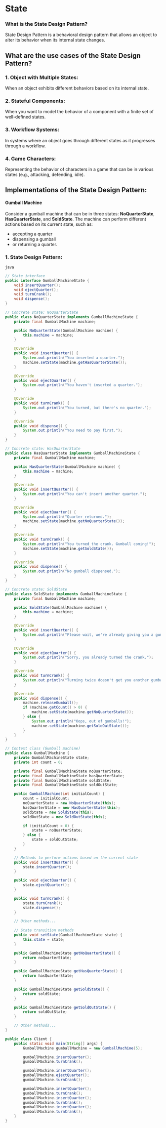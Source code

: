 # State

### What is the State Design Pattern?

State Design Pattern is a behavioral design pattern that allows an object to alter its behavior when its internal state changes.

## What are the use cases of the State Design Pattern?

### 1. Object with Multiple States:

When an object exhibits different behaviors based on its internal state.

### 2. Stateful Components:

When you want to model the behavior of a component with a finite set of well-defined states.

### 3. Workflow Systems:

In systems where an object goes through different states as it progresses through a workflow.

### 4. Game Characters:

Representing the behavior of characters in a game that can be in various states (e.g., attacking, defending, idle).

## Implementations of the State Design Pattern:

#### Gumball Machine
Consider a gumball machine that can be in three states: **NoQuarterState**, **HasQuarterState**, and **SoldState**. The machine can perform different actions based on its current state, such as: 
- accepting a quarter
- dispensing a gumball
- or returning a quarter.

### 1. State Design Pattern:

`java`
```java
// State interface
public interface GumballMachineState {
    void insertQuarter();
    void ejectQuarter();
    void turnCrank();
    void dispense();
}

// Concrete state: NoQuarterState
public class NoQuarterState implements GumballMachineState {
    private final GumballMachine machine;

    public NoQuarterState(GumballMachine machine) {
        this.machine = machine;
    }

    @Override
    public void insertQuarter() {
        System.out.println("You inserted a quarter.");
        machine.setState(machine.getHasQuarterState());
    }

    @Override
    public void ejectQuarter() {
        System.out.println("You haven't inserted a quarter.");
    }

    @Override
    public void turnCrank() {
        System.out.println("You turned, but there's no quarter.");
    }

    @Override
    public void dispense() {
        System.out.println("You need to pay first.");
    }
}

// Concrete state: HasQuarterState
public class HasQuarterState implements GumballMachineState {
    private final GumballMachine machine;

    public HasQuarterState(GumballMachine machine) {
        this.machine = machine;
    }

    @Override
    public void insertQuarter() {
        System.out.println("You can't insert another quarter.");
    }

    @Override
    public void ejectQuarter() {
        System.out.println("Quarter returned.");
        machine.setState(machine.getNoQuarterState());
    }

    @Override
    public void turnCrank() {
        System.out.println("You turned the crank. Gumball coming!");
        machine.setState(machine.getSoldState());
    }

    @Override
    public void dispense() {
        System.out.println("No gumball dispensed.");
    }
}

// Concrete state: SoldState
public class SoldState implements GumballMachineState {
    private final GumballMachine machine;

    public SoldState(GumballMachine machine) {
        this.machine = machine;
    }

    @Override
    public void insertQuarter() {
        System.out.println("Please wait, we're already giving you a gumball.");
    }

    @Override
    public void ejectQuarter() {
        System.out.println("Sorry, you already turned the crank.");
    }

    @Override
    public void turnCrank() {
        System.out.println("Turning twice doesn't get you another gumball!");
    }

    @Override
    public void dispense() {
        machine.releaseGumball();
        if (machine.getCount() > 0) {
            machine.setState(machine.getNoQuarterState());
        } else {
            System.out.println("Oops, out of gumballs!");
            machine.setState(machine.getSoldOutState());
        }
    }
}

// Context class (Gumball machine)
public class GumballMachine {
    private GumballMachineState state;
    private int count = 0;

    private final GumballMachineState noQuarterState;
    private final GumballMachineState hasQuarterState;
    private final GumballMachineState soldState;
    private final GumballMachineState soldOutState;

    public GumballMachine(int initialCount) {
        count = initialCount;
        noQuarterState = new NoQuarterState(this);
        hasQuarterState = new HasQuarterState(this);
        soldState = new SoldState(this);
        soldOutState = new SoldOutState(this);

        if (initialCount > 0) {
            state = noQuarterState;
        } else {
            state = soldOutState;
        }
    }

    // Methods to perform actions based on the current state
    public void insertQuarter() {
        state.insertQuarter();
    }

    public void ejectQuarter() {
        state.ejectQuarter();
    }

    public void turnCrank() {
        state.turnCrank();
        state.dispense();
    }

    // Other methods...
    
    // State transition methods
    public void setState(GumballMachineState state) {
        this.state = state;
    }

    public GumballMachineState getNoQuarterState() {
        return noQuarterState;
    }

    public GumballMachineState getHasQuarterState() {
        return hasQuarterState;
    }

    public GumballMachineState getSoldState() {
        return soldState;
    }

    public GumballMachineState getSoldOutState() {
        return soldOutState;
    }

    // Other methods...
}

public class Client {
    public static void main(String[] args) {
        GumballMachine gumballMachine = new GumballMachine(5);

        gumballMachine.insertQuarter();
        gumballMachine.turnCrank();

        gumballMachine.insertQuarter();
        gumballMachine.ejectQuarter();
        gumballMachine.turnCrank();

        gumballMachine.insertQuarter();
        gumballMachine.turnCrank();
        gumballMachine.insertQuarter();
        gumballMachine.turnCrank();
        gumballMachine.insertQuarter();
        gumballMachine.turnCrank();
    }
}


```
